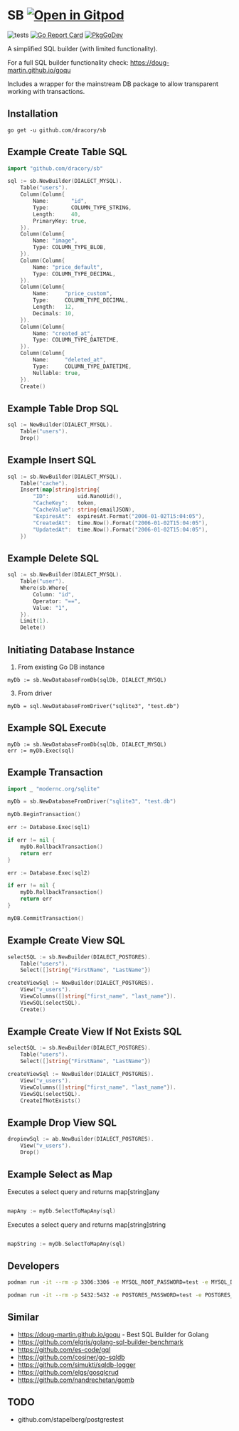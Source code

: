 # SB <a href="https://gitpod.io/#https://github.com/dracory/sb" style="float:right:"><img src="https://gitpod.io/button/open-in-gitpod.svg" alt="Open in Gitpod" loading="lazy"></a>

![tests](https://github.com/dracory/sb/workflows/tests/badge.svg)
[![Go Report Card](https://goreportcard.com/badge/github.com/dracory/sb)](https://goreportcard.com/report/github.com/dracory/sb)
[![PkgGoDev](https://pkg.go.dev/badge/github.com/dracory/sb)](https://pkg.go.dev/github.com/dracory/sb)

A simplified SQL builder (with limited functionality).

For a full SQL builder functionality check: https://doug-martin.github.io/goqu

Includes a wrapper for the mainstream DB package to allow transparent working with transactions.


## Installation

```ssh
go get -u github.com/dracory/sb
```


## Example Create Table SQL

```go
import "github.com/dracory/sb"

sql := sb.NewBuilder(DIALECT_MYSQL).
	Table("users").
	Column(Column{
		Name:       "id",
		Type:       COLUMN_TYPE_STRING,
		Length:     40,
		PrimaryKey: true,
	}).
	Column(Column{
		Name: "image",
		Type: COLUMN_TYPE_BLOB,
	}).
	Column(Column{
		Name: "price_default",
		Type: COLUMN_TYPE_DECIMAL,
	}).
	Column(Column{
		Name:     "price_custom",
		Type:     COLUMN_TYPE_DECIMAL,
		Length:   12,
		Decimals: 10,
	}).
	Column(Column{
		Name: "created_at",
		Type: COLUMN_TYPE_DATETIME,
	}).
	Column(Column{
		Name:     "deleted_at",
		Type:     COLUMN_TYPE_DATETIME,
		Nullable: true,
	}).
	Create()
```

## Example Table Drop SQL

```go
sql := NewBuilder(DIALECT_MYSQL).
	Table("users").
	Drop()
```


## Example Insert SQL

```go	
sql := sb.NewBuilder(DIALECT_MYSQL).
	Table("cache").
	Insert(map[string]string{
		"ID":         uid.NanoUid(),
		"CacheKey":   token,
		"CacheValue": string(emailJSON),
		"ExpiresAt":  expiresAt.Format("2006-01-02T15:04:05"),
		"CreatedAt":  time.Now().Format("2006-01-02T15:04:05"),
		"UpdatedAt":  time.Now().Format("2006-01-02T15:04:05"),
	})
```

## Example Delete SQL

```go
sql := sb.NewBuilder(DIALECT_MYSQL).
	Table("user").
	Where(sb.Where{
		Column: "id",
		Operator: "==",
		Value: "1",
	}).
	Limit(1).
	Delete()
```

## Initiating Database Instance

1) From existing Go DB instance
```
myDb := sb.NewDatabaseFromDb(sqlDb, DIALECT_MYSQL)
```

3) From driver
```
myDb = sql.NewDatabaseFromDriver("sqlite3", "test.db")
```

## Example SQL Execute

```
myDb := sb.NewDatabaseFromDb(sqlDb, DIALECT_MYSQL)
err := myDb.Exec(sql)
```

## Example Transaction

```go
import _ "modernc.org/sqlite"

myDb = sb.NewDatabaseFromDriver("sqlite3", "test.db")

myDb.BeginTransaction()

err := Database.Exec(sql1)

if err != nil {
	myDb.RollbackTransaction()
	return err
}

err := Database.Exec(sql2)

if err != nil {
	myDb.RollbackTransaction()
	return err
}

myDB.CommitTransaction()

```

## Example Create View SQL

```go
selectSQL := sb.NewBuilder(DIALECT_POSTGRES).
	Table("users").
	Select([]string{"FirstName", "LastName"})

createViewSql := NewBuilder(DIALECT_POSTGRES).
	View("v_users").
	ViewColumns([]string{"first_name", "last_name"}).
	ViewSQL(selectSQL).
	Create()
```

## Example Create View If Not Exists SQL

```go
selectSQL := sb.NewBuilder(DIALECT_POSTGRES).
	Table("users").
	Select([]string{"FirstName", "LastName"})

createViewSql := NewBuilder(DIALECT_POSTGRES).
	View("v_users").
	ViewColumns([]string{"first_name", "last_name"}).
	ViewSQL(selectSQL).
	CreateIfNotExists()
```


## Example Drop View SQL

```go
dropiewSql := ab.NewBuilder(DIALECT_POSTGRES).
	View("v_users").
	Drop()
```


## Example Select as Map

Executes a select query and returns map[string]any

```go

mapAny := myDb.SelectToMapAny(sql)

```

Executes a select query and returns map[string]string

```go

mapString := myDb.SelectToMapAny(sql)

```


## Developers

```sh
podman run -it --rm -p 3306:3306 -e MYSQL_ROOT_PASSWORD=test -e MYSQL_DATABASE=test -e MYSQL_USER=test -e MYSQL_PASSWORD=test mysql:latest
```

```sh
podman run -it --rm -p 5432:5432 -e POSTGRES_PASSWORD=test -e POSTGRES_DB=test -e POSTGRES_USER=test postgres:latest
```



## Similar

- https://doug-martin.github.io/goqu - Best SQL Builder for Golang
- https://github.com/elgris/golang-sql-builder-benchmark
- https://github.com/es-code/gql
- https://github.com/cosiner/go-sqldb
- https://github.com/simukti/sqldb-logger
- https://github.com/elgs/gosqlcrud
- https://github.com/nandrechetan/gomb

## TODO
- github.com/stapelberg/postgrestest

